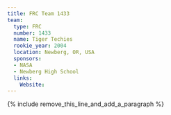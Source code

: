 ```yaml
---
title: FRC Team 1433
team:
  type: FRC
  number: 1433
  name: Tiger Techies
  rookie_year: 2004
  location: Newberg, OR, USA
  sponsors:
  - NASA
  - Newberg High School
  links:
    Website:
---
```


{% include remove_this_line_and_add_a_paragraph %}